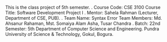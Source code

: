 This is the class project of 5th semester.
.
Course Code: CSE 3100
Course Title: Software Development Project I
.
Mentor: Sahela Rahman (Lecturer, Department of CSE, PUB).
.
Team Name: Syntax Error
Team Members: Md. Ahsanur Rahaman, Mst. Somaiya Alam Asha, Tusar Chandra
.
Batch: 22nd
Semester: 5th
Department of Computer Science and Engineering.
Pundra University of Science & Technology, Gokul, Bogura.
